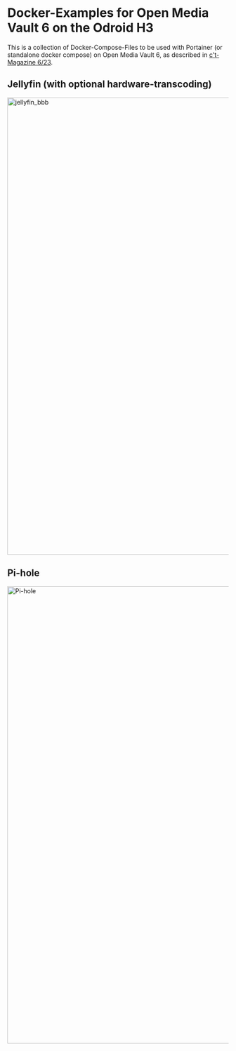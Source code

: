 # Docker-Examples for Open Media Vault 6 on the Odroid H3

This is a collection of Docker-Compose-Files to be used with Portainer (or standalone docker compose) on Open Media Vault 6, as described in [c't-Magazine 6/23](https://www.heise.de/select/ct/2023/6/2300507392196372929). 

## Jellyfin (with optional hardware-transcoding)

<img width="1042" alt="jellyfin_bbb" src="https://user-images.githubusercontent.com/78471292/220925354-df113c6c-df98-47c4-b97b-346c4f546cd7.png">

## Pi-hole

<img width="1042" alt="Pi-hole" src="https://user-images.githubusercontent.com/78471292/220925415-46bf364a-c22b-4ef3-aec3-0b9a77d552c3.png">
